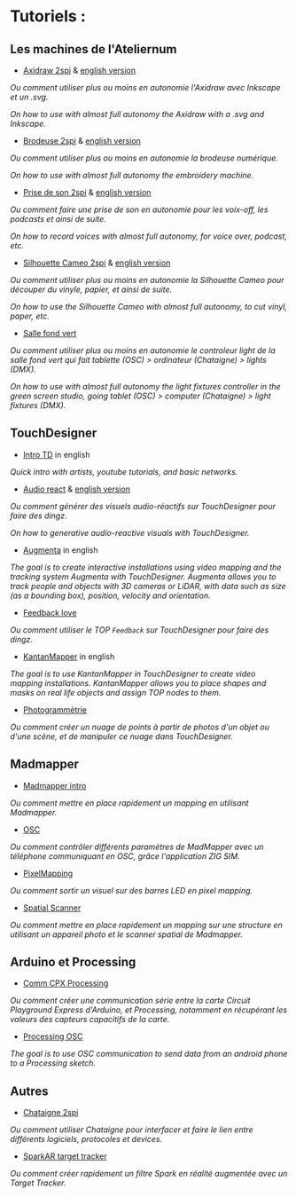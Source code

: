 # Tutoriels :

## Les machines de l'Ateliernum
- [Axidraw 2spi](https://github.com/LucieMrc/Axidraw_2spi) & [english version](https://github.com/LucieMrc/Axidraw_sp33d)

*Ou comment utiliser plus ou moins en autonomie l'Axidraw avec Inkscape et un .svg.*

*On how to use with almost full autonomy the Axidraw with a .svg and Inkscape.*

- [Brodeuse 2spi](https://github.com/LucieMrc/BrodeuseNum_2spi) & [english version](https://github.com/LucieMrc/EmbroideryMachine_sp33d)

*Ou comment utiliser plus ou moins en autonomie la brodeuse numérique.*

*On how to use with almost full autonomy the embroidery machine.*

- [Prise de son 2spi](https://github.com/LucieMrc/Prise2son_2spi) & [english version](https://github.com/LucieMrc/SoundRecording_sp33d)

*Ou comment faire une prise de son en autonomie pour les voix-off, les podcasts et ainsi de suite.*

*On how to record voices with almost full autonomy, for voice over, podcast, etc.*

- [Silhouette Cameo 2spi](https://github.com/LucieMrc/SilhouetteCameo_2spi) & [english version](https://github.com/LucieMrc/SilhouetteCameo_sp33d)

*Ou comment utiliser plus ou moins en autonomie la Silhouette Cameo pour découper du vinyle, papier, et ainsi de suite.*

*On how to use the Silhouette Cameo with almost full autonomy, to cut vinyl, paper, etc.*

- [Salle fond vert](https://github.com/LucieMrc/SalleFondVert_Controller)

*Ou comment utiliser plus ou moins en autonomie le controleur light de la salle fond vert qui fait tablette (OSC) > ordinateur (Chataigne) > lights (DMX).*

*On how to use with almost full autonomy the light fixtures controller in the green screen studio, going tablet (OSC) > computer (Chataigne) > light fixtures (DMX).*

## TouchDesigner
- [Intro TD](https://github.com/LucieMrc/IntroTD_Stereolux) in english

*Quick intro with artists, youtube tutorials, and basic networks.*

- [Audio react](https://github.com/LucieMrc/TD_audioreact_love) & [english version](https://github.com/LucieMrc/TD_audioreact_love_EN)

*Ou comment générer des visuels audio-réactifs sur TouchDesigner pour faire des dingz.*

*On how to generative audio-reactive visuals with TouchDesigner.*

- [Augmenta](https://github.com/LucieMrc/TD_Augmenta) in english

*The goal is to create interactive installations using video mapping and the tracking system Augmenta with TouchDesigner. Augmenta allows you to track people and objects with 3D cameras or LiDAR, with data such as size (as a bounding box), position, velocity and orientation.*

- [Feedback love](https://github.com/LucieMrc/TD_feedback_love_EN)

*Ou comment utiliser le TOP `Feedback` sur TouchDesigner pour faire des dingz.*

- [KantanMapper](https://github.com/LucieMrc/TD_KantanMapper) in english

*The goal is to use KantanMapper in TouchDesigner to create video mapping installations. KantanMapper allows you to place shapes and masks on real life objects and assign TOP nodes to them.*

- [Photogrammétrie](https://github.com/LucieMrc/Photogrammetrie)

*Ou comment créer un nuage de points à partir de photos d'un objet ou d'une scène, et de manipuler ce nuage dans TouchDesigner.*

## Madmapper
- [Madmapper intro](https://github.com/LucieMrc/Madmapper_2spi)

*Ou comment mettre en place rapidement un mapping en utilisant Madmapper.*

- [OSC](https://github.com/LucieMrc/MadMapper_OSC)

*Ou comment contrôler différents paramètres de MadMapper avec un téléphone communiquant en OSC, grâce l'application ZIG SIM.*

- [PixelMapping](https://github.com/LucieMrc/Madmapper_PixelMapping)

*Ou comment sortir un visuel sur des barres LED en pixel mapping.*

- [Spatial Scanner](https://github.com/LucieMrc/MadMapper_SpatialScanner)

*Ou comment mettre en place rapidement un mapping sur une structure en utilisant un appareil photo et le scanner spatial de Madmapper.*

## Arduino et Processing
- [Comm CPX Processing](https://github.com/LucieMrc/Communication_CCPX_Processing)

*Ou comment créer une communication série entre la carte Circuit Playground Express d'Arduino, et Processing, notamment en récupérant les valeurs des capteurs capacitifs de la carte.*

- [Processing OSC](https://github.com/LucieMrc/Processing_Android_OSC)

*The goal is to use OSC communication to send data from an android phone to a Processing sketch.*

## Autres
- [Chataigne 2spi](https://github.com/LucieMrc/Chataigne_2spi)

*Ou comment utiliser Chataigne pour interfacer et faire le lien entre différents logiciels, protocoles et devices.*

- [SparkAR target tracker](https://github.com/LucieMrc/Spark_TargetTracker_2spi)

*Ou comment créer rapidement un filtre Spark en réalité augmentée avec un Target Tracker.*
